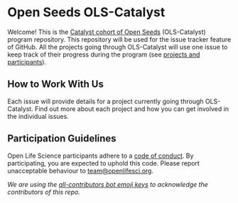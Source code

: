 # Open Seeds OLS-Catalyst


Welcome! This is the [Catalyst cohort of Open Seeds](https://openlifesci.org/openseeds/ols-catalyst) (OLS-Catalyst) program repository. 
This repository will be used for the issue tracker feature of GitHub. 
All the projects going through OLS-Catalyst will use one issue to keep track of their progress during the program (see [projects and participants](https://openlifesci.org/ols-7/projects-participants/)).

## How to Work With Us

Each issue will provide details for a project currently going through OLS-Catalyst. 
Find out more about each project and how you can get involved in the individual issues.

## Participation Guidelines

Open Life Science participants adhere to a [code of conduct](CODE_OF_CONDUCT.md). 
By participating, you are expected to uphold this code. Please report unacceptable behaviour to [team@openlifesci.org](mailto:team@openlifesci.org).

*We are using the [all-contributors bot emoji keys](https://allcontributors.org/) to acknowledge the contributors of this repo.*


